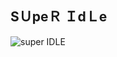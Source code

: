## SＵpeＲ ＩdＬe
![super IDLE](http://p4.itc.cn/q_70/images01/20210726/499fd282b0f24414a4a8467aa084d744.gif)